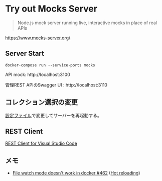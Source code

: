 # Try out Mocks Server

> Node.js mock server running live, interactive mocks in place of real APIs

https://www.mocks-server.org/

## Server Start

```
docker-compose run --service-ports mocks
```

API mock: http://localhost:3100

管理REST APIのSwagger UI : http://localhost:3110

## コレクション選択の変更

[設定ファイル](server\mocks.config.js)で変更してサーバーを再起動する。

## REST Client

[REST Client for Visual Studio Code](https://marketplace.visualstudio.com/items?itemName=humao.rest-client)

## メモ

- [File watch mode doesn't work in docker #462](https://github.com/mocks-server/main/issues/462) ([Hot reloading](https://www.mocks-server.org/docs/guides/organizing-files/#hot-reloading))
